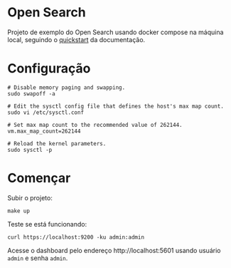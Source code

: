 # Open Search

Projeto de exemplo do Open Search usando docker compose na máquina local,
seguindo o [quickstart](https://opensearch.org/docs/latest/quickstart) da documentação.

# Configuração

```
# Disable memory paging and swapping.
sudo swapoff -a

# Edit the sysctl config file that defines the host's max map count.
sudo vi /etc/sysctl.conf

# Set max map count to the recommended value of 262144.
vm.max_map_count=262144

# Reload the kernel parameters.
sudo sysctl -p
```

# Començar

Subir o projeto:

```console
make up
```

Teste se está funcionando:

```console
curl https://localhost:9200 -ku admin:admin
```

Acesse o dashboard pelo endereço http://localhost:5601
usando usuário `admin` e senha `admin`.
